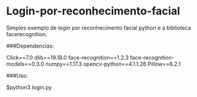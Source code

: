 # Login-por-reconhecimento-facial
Simples exemplo de login por reconhecimento facial python e a biblioteca facerecognition.

###Dependencias:

Click==7.0
dlib==19.18.0
face-recognition==1.2.3
face-recognition-models==0.3.0
numpy==1.17.3
opencv-python==4.1.1.26
Pillow==6.2.1

###Uso:

$python3 login.py
